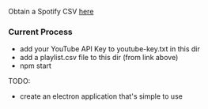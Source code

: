 Obtain a Spotify CSV [here](https://rawgit.com/watsonbox/exportify/master/exportify.html)

### Current Process
- add your YouTube API Key to youtube-key.txt in this dir
- add a playlist.csv file to this dir (from link above)
- npm start

TODO: 
- create an electron application that's simple to use